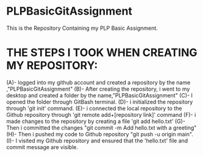 # PLPBasicGitAssignment
This is the Repository Containing my PLP Basic Assignment.
# THE STEPS I TOOK WHEN CREATING MY REPOSITORY:
(A)- logged into my github account and created a repository by the name ,"PLPBasicGitAssignment"
(B)- After creating the repository, i went to my desktop and created a folder by the name,"PLPBasicGitAssignment"
(C)- I opened the folder through GitBash terminal.
(D)- i initialized the repository through 'git init' command.
(E)- i connected the local repository to the Github repository through 'git remote add+[repository link]' command
(F)- i made changes to the repository by creating a file 'git add hello.txt'
(G)- Then i committed the changes "git commit -m Add hello.txt with a greeting"
(H)- Then i pushed my code to Github repository "git push -u origin main".
(I)- I visited my Github repository and ensured that the 'hello.txt' file and commit message are visible.

